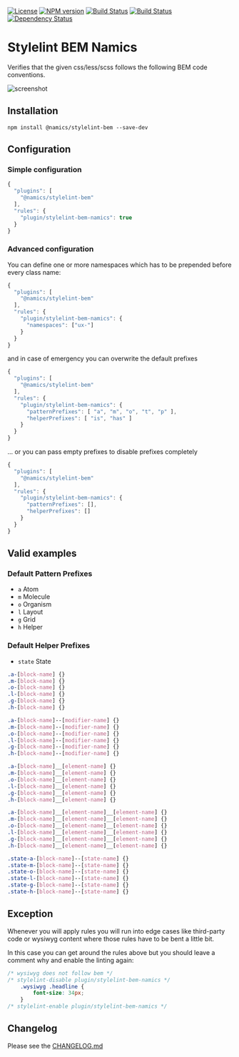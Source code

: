 [![License](https://img.shields.io/badge/license-MIT-green.svg)](http://opensource.org/licenses/MIT) 
[![NPM version](https://badge.fury.io/js/%40namics%2Fstylelint-bem.svg)](https://npmjs.org/package/@namics/stylelint-bem)
[![Build Status](https://travis-ci.org/namics/stylelint-bem-namics.svg?branch=master)](https://travis-ci.org/namics/stylelint-bem-namics)
[![Build Status](https://ci.appveyor.com/api/projects/status/1fh5v6xitjpto341/branch/master?svg=true)](https://ci.appveyor.com/project/namics/stylelint-bem-namics/branch/master)
[![Dependency Status](https://david-dm.org/namics/stylelint-bem-namics.svg)](https://david-dm.org/namics/stylelint-bem-namics)

# Stylelint BEM Namics

Verifies that the given css/less/scss follows the following BEM code conventions.

![screenshot](https://raw.githubusercontent.com/namics/stylelint-bem-namics/master/example.png)

## Installation

```
npm install @namics/stylelint-bem --save-dev
```

## Configuration

### Simple configuration
```js
{
  "plugins": [
    "@namics/stylelint-bem"
  ],
  "rules": {
    "plugin/stylelint-bem-namics": true
  }
}
```  

### Advanced configuration

You can define one or more namespaces which has to be prepended before every class name:

```js
{
  "plugins": [
    "@namics/stylelint-bem"
  ],
  "rules": {
    "plugin/stylelint-bem-namics": {
      "namespaces": ["ux-"]
    }
  }
}
```  

and in case of emergency you can overwrite the default prefixes

```js
{
  "plugins": [
    "@namics/stylelint-bem"
  ],
  "rules": {
    "plugin/stylelint-bem-namics": {
      "patternPrefixes": [ "a", "m", "o", "t", "p" ],
      "helperPrefixes": [ "is", "has" ]
    }
  }
}
``` 
 
... or you can pass empty prefixes to disable prefixes completely

```js
{
  "plugins": [
    "@namics/stylelint-bem"
  ],
  "rules": {
    "plugin/stylelint-bem-namics": {
      "patternPrefixes": [],
      "helperPrefixes": []
    }
  }
}
```  

## Valid examples

### Default Pattern Prefixes 

* `a` Atom
* `m` Molecule
* `o` Organism
* `l` Layout
* `g` Grid
* `h` Helper

### Default Helper Prefixes

* `state` State

```css
.a-[block-name] {}
.m-[block-name] {}
.o-[block-name] {}
.l-[block-name] {}
.g-[block-name] {}
.h-[block-name] {}

.a-[block-name]--[modifier-name] {}
.m-[block-name]--[modifier-name] {}
.o-[block-name]--[modifier-name] {}
.l-[block-name]--[modifier-name] {}
.g-[block-name]--[modifier-name] {}
.h-[block-name]--[modifier-name] {}

.a-[block-name]__[element-name] {}
.m-[block-name]__[element-name] {}
.o-[block-name]__[element-name] {}
.l-[block-name]__[element-name] {}
.g-[block-name]__[element-name] {}
.h-[block-name]__[element-name] {}

.a-[block-name]__[element-name]__[element-name] {}
.m-[block-name]__[element-name]__[element-name] {}
.o-[block-name]__[element-name]__[element-name] {}
.l-[block-name]__[element-name]__[element-name] {}
.g-[block-name]__[element-name]__[element-name] {}
.h-[block-name]__[element-name]__[element-name] {}

.state-a-[block-name]--[state-name] {}
.state-m-[block-name]--[state-name] {}
.state-o-[block-name]--[state-name] {}
.state-l-[block-name]--[state-name] {}
.state-g-[block-name]--[state-name] {}
.state-h-[block-name]--[state-name] {}
```

## Exception

Whenever you will apply rules you will run into edge cases like third-party code or wysiwyg content where those rules have to be bent a little bit.

In this case you can get around the rules above but you should leave a comment why and enable
the linting again:

```css
/* wysiwyg does not follow bem */
/* stylelint-disable plugin/stylelint-bem-namics */
    .wysiwyg .headline {
        font-size: 34px;
    }
/* stylelint-enable plugin/stylelint-bem-namics */
```

## Changelog

Please see the [CHANGELOG.md](https://github.com/namics/stylelint-bem-namics/blob/master/CHANGELOG.md)

